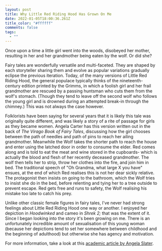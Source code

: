 ```yaml
---
layout: post
title: Why Little Red Riding Hood Has Grown On Me
date: 2022-01-05T18:00:36.261Z
title_color: "#ffffff"
comments: false
tags:
  - ""
---
```

Once upon a time a little girl went into the woods, disobeyed her mother, resulting in her and her grandmother being eaten by the wolf. Or did she?

Fairy tales are wonderfully versatile and multi-faceted. They are shaped by each storyteller sharing them and evolve as popular variations gradually eclipse the previous iteration. Today, of the many versions of Little Red Riding Hood, the general populace typically thinks of the nineteenth-century edition printed by the Grimms, in which a foolish girl and her frail grandmother are rescued by a passing huntsman who cuts them from the wolf's stomach. (Though they tend to leave off the second wolf who follows the young girl and is drowned during an attempted break-in through the chimney.) This was not always the case however.

Folklorists have been saying for several years that it is likely this tale was originally quite different, and was likely a story of a rite of passage for girls as they became women. Angela Carter has this version written out in the back of *The Virago Book of Fairy Tales*, discussing how the girl chooses between the path of needles and path of pins to reach her ailing grandmother. Meanwhile the Wolf takes the shorter path to reach the house and enter using the latched door in order to consume the elder. Red comes along and is told to eat the meat and wine stored in the cupboards- which is actually the blood and flesh of her recently deceased grandmother. The wolf then tells her to strip, throw her clothes into the fire, and join him in bed. The traditional speech of "Oh Grandma, what large X you have" ensues, at the end of which Red realises this is not her dear sickly relative. The protagonist then insists on going to the bathroom, which the Wolf tries to insist she do in the bed, before relenting and tying her to a tree outside to prevent escape. Red gets free and runs to safety, the Wolf realising his mistake too late to catch his prey.

Unlike other classic female figures in fairy tales, I've never had strong feelings about Little Red Riding Hood one way or another. I enjoyed her depiction in *Hoodwinked* and cameo in *Shrek 2;* that was the extent of it. Since I began looking into the story it's been growing on me. There is an unfortunately incredible amount of sexualisation of this young woman (because her depictions tend to set her somewhere between childhood and the beginning of adulthood) but otherwise she has agency and motivation. 

For more information, take a look at this [academic article by Angela Slater](https://www.angelaslatter.com/little-red-riding-hood-%E2%80%93-life-off-the-path/#:~:text=There%20is%20no%20exact%20explanation%20of%20the%20difference,periods%20of%20growth%20in%20a%20young%20girl%E2%80%99s%20life.).